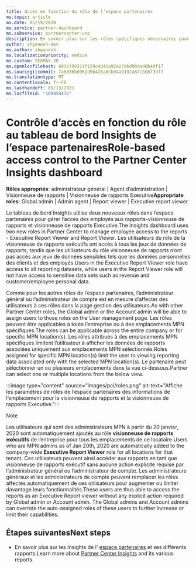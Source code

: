 ```yaml
---
title: Accès en fonction du rôle de l’espace partenaires
ms.topic: article
ms.date: 05/19/2020
ms.service: partner-dashboard
ms.subservice: partnercenter-csp
description: En savoir plus sur les rôles spécifiques nécessaires pour voir les rapports de l’espace partenaires. Celles-ci incluent les rôles de visionneuse de rapports Executive et de visionneuse de rapports.
author: shganesh-dev
ms.author: shganesh
ms.localizationpriority: medium
ms.custom: SEOMAY.20
ms.openlocfilehash: 803c299311f129c4842a92a27abd9b9addb49f17
ms.sourcegitcommit: 7a6836bd962d5b426a8cb34a9132a87cbbbf39f7
ms.translationtype: MT
ms.contentlocale: fr-FR
ms.lasthandoff: 05/13/2021
ms.locfileid: "109854432"
---
```

# <a name="role-based-access-control-to-the-partner-center-insights-dashboard"></a><span data-ttu-id="a596e-104">Contrôle d’accès en fonction du rôle au tableau de bord Insights de l’espace partenaires</span><span class="sxs-lookup"><span data-stu-id="a596e-104">Role-based access control to the Partner Center Insights dashboard</span></span>

<span data-ttu-id="a596e-105">**Rôles appropriés**: administrateur général | Agent d’administration | Visionneuse de rapports | Visionneuse de rapports Executive</span><span class="sxs-lookup"><span data-stu-id="a596e-105">**Appropriate roles**: Global admin | Admin agent | Report viewer | Executive report viewer</span></span>

<span data-ttu-id="a596e-106">Le tableau de bord Insights utilise deux nouveaux rôles dans l’espace partenaires pour gérer l’accès des employés aux rapports-visionneuse de rapports et visionneuse de rapports Executive.</span><span class="sxs-lookup"><span data-stu-id="a596e-106">The Insights dashboard uses two new roles in Partner Center to manage employee access to the reports - Executive Report Viewer and Report Viewer.</span></span>  <span data-ttu-id="a596e-107">Les utilisateurs du rôle de la visionneuse de rapports exécutifs ont accès à tous les jeux de données de rapports, tandis que les utilisateurs du rôle visionneuse de rapports n’ont pas accès aux jeux de données sensibles tels que les données personnelles des clients et des employés.</span><span class="sxs-lookup"><span data-stu-id="a596e-107">Users in the Executive Report Viewer role have access to all reporting datasets, while users in the Report Viewer role will not have access to sensitive data sets such as revenue and customer/employee personal data.</span></span>  

<span data-ttu-id="a596e-108">Comme pour les autres rôles de l’espace partenaires, l’administrateur général ou l’administrateur de compte est en mesure d’affecter des utilisateurs à ces rôles dans la page gestion des utilisateurs.</span><span class="sxs-lookup"><span data-stu-id="a596e-108">As with other Partner Center roles, the Global admin or the Account admin will be able to assign users to those roles on the User management page.</span></span> <span data-ttu-id="a596e-109">Les rôles peuvent être applicables à toute l’entreprise ou à des emplacements MPN spécifiques.</span><span class="sxs-lookup"><span data-stu-id="a596e-109">The roles can be applicable across the entire company or for specific MPN location(s).</span></span> <span data-ttu-id="a596e-110">Les rôles attribués à des emplacements MPN spécifiques limitent l’utilisateur à afficher les données de rapports associées uniquement aux emplacements MPN sélectionnés.</span><span class="sxs-lookup"><span data-stu-id="a596e-110">Roles assigned for specific MPN location(s) limit the user to viewing reporting data associated only with the selected MPN location(s).</span></span> <span data-ttu-id="a596e-111">Le partenaire peut sélectionner un ou plusieurs emplacements dans la vue ci-dessous.</span><span class="sxs-lookup"><span data-stu-id="a596e-111">Partner can select one or multiple locations from the below view.</span></span>

:::image type="content" source="images/pci/roles.png" alt-text="Affiche les paramètres de rôles de l’espace partenaires des informations de l’emplacement pour la visionneuse de rapports et la visionneuse de rapports Executive.":::

>[!Note]
> <span data-ttu-id="a596e-113">Les utilisateurs qui sont des administrateurs MPN à partir du 20 janvier, 2020 sont automatiquement ajoutés au rôle **visionneuse de rapports exécutifs** de l’entreprise pour tous les emplacements de ce locataire.</span><span class="sxs-lookup"><span data-stu-id="a596e-113">Users who are MPN admins as of Jan 20th, 2020 are automatically added to the company-wide **Executive Report Viewer** role for all locations for that tenant.</span></span> <span data-ttu-id="a596e-114">Ces utilisateurs peuvent ainsi accéder aux rapports en tant que visionneuse de rapports exécutif sans aucune action explicite requise par l’administrateur général ou l’administrateur de compte. Les administrateurs généraux et les administrateurs de compte peuvent remplacer les rôles affectés automatiquement de ces utilisateurs pour augmenter ou limiter davantage leurs fonctionnalités.</span><span class="sxs-lookup"><span data-stu-id="a596e-114">These users are thus able to access the reports as an Executive Report viewer without any explicit action required by Global admin or Account admin. The Global admins and Account admins can override the auto-assigned roles of these users to further increase or limit their capabilities.</span></span>

## <a name="next-steps"></a><span data-ttu-id="a596e-115">Étapes suivantes</span><span class="sxs-lookup"><span data-stu-id="a596e-115">Next steps</span></span>

- <span data-ttu-id="a596e-116">En savoir plus sur les Insights de l' [espace partenaires](partner-center-insights.md) et ses différents rapports.</span><span class="sxs-lookup"><span data-stu-id="a596e-116">Learn more about [Partner Center Insights](partner-center-insights.md) and its various reports.</span></span>

